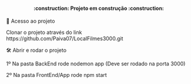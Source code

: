 <h4 align="center"> 
    :construction:  Projeto em construção  :construction:
</h4>
 📁 Acesso ao projeto
 <p>Clonar o projeto através do link https://github.com/Paiva07/LocalFilmes3000.git</p>
 
 🛠️ Abrir e rodar o projeto
<p>1º Na pasta BackEnd rode nodemon app (Deve ser rodado na porta 3000)</p>
<p>2º Na pasta FrontEnd/App rode npm start</p>
